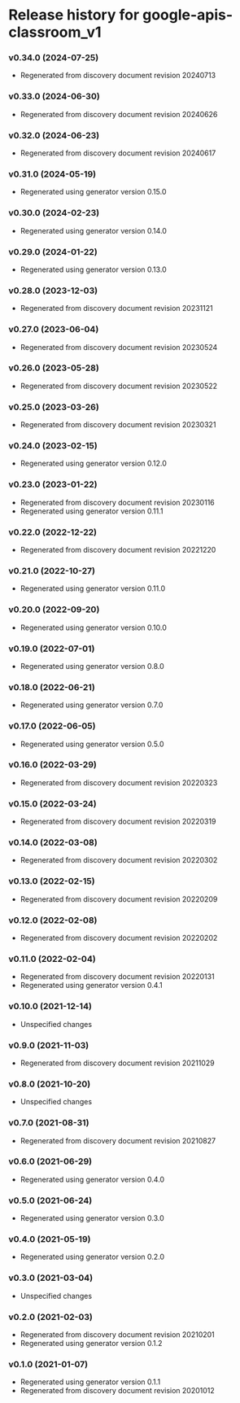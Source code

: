 # Release history for google-apis-classroom_v1

### v0.34.0 (2024-07-25)

* Regenerated from discovery document revision 20240713

### v0.33.0 (2024-06-30)

* Regenerated from discovery document revision 20240626

### v0.32.0 (2024-06-23)

* Regenerated from discovery document revision 20240617

### v0.31.0 (2024-05-19)

* Regenerated using generator version 0.15.0

### v0.30.0 (2024-02-23)

* Regenerated using generator version 0.14.0

### v0.29.0 (2024-01-22)

* Regenerated using generator version 0.13.0

### v0.28.0 (2023-12-03)

* Regenerated from discovery document revision 20231121

### v0.27.0 (2023-06-04)

* Regenerated from discovery document revision 20230524

### v0.26.0 (2023-05-28)

* Regenerated from discovery document revision 20230522

### v0.25.0 (2023-03-26)

* Regenerated from discovery document revision 20230321

### v0.24.0 (2023-02-15)

* Regenerated using generator version 0.12.0

### v0.23.0 (2023-01-22)

* Regenerated from discovery document revision 20230116
* Regenerated using generator version 0.11.1

### v0.22.0 (2022-12-22)

* Regenerated from discovery document revision 20221220

### v0.21.0 (2022-10-27)

* Regenerated using generator version 0.11.0

### v0.20.0 (2022-09-20)

* Regenerated using generator version 0.10.0

### v0.19.0 (2022-07-01)

* Regenerated using generator version 0.8.0

### v0.18.0 (2022-06-21)

* Regenerated using generator version 0.7.0

### v0.17.0 (2022-06-05)

* Regenerated using generator version 0.5.0

### v0.16.0 (2022-03-29)

* Regenerated from discovery document revision 20220323

### v0.15.0 (2022-03-24)

* Regenerated from discovery document revision 20220319

### v0.14.0 (2022-03-08)

* Regenerated from discovery document revision 20220302

### v0.13.0 (2022-02-15)

* Regenerated from discovery document revision 20220209

### v0.12.0 (2022-02-08)

* Regenerated from discovery document revision 20220202

### v0.11.0 (2022-02-04)

* Regenerated from discovery document revision 20220131
* Regenerated using generator version 0.4.1

### v0.10.0 (2021-12-14)

* Unspecified changes

### v0.9.0 (2021-11-03)

* Regenerated from discovery document revision 20211029

### v0.8.0 (2021-10-20)

* Unspecified changes

### v0.7.0 (2021-08-31)

* Regenerated from discovery document revision 20210827

### v0.6.0 (2021-06-29)

* Regenerated using generator version 0.4.0

### v0.5.0 (2021-06-24)

* Regenerated using generator version 0.3.0

### v0.4.0 (2021-05-19)

* Regenerated using generator version 0.2.0

### v0.3.0 (2021-03-04)

* Unspecified changes

### v0.2.0 (2021-02-03)

* Regenerated from discovery document revision 20210201
* Regenerated using generator version 0.1.2

### v0.1.0 (2021-01-07)

* Regenerated using generator version 0.1.1
* Regenerated from discovery document revision 20201012

